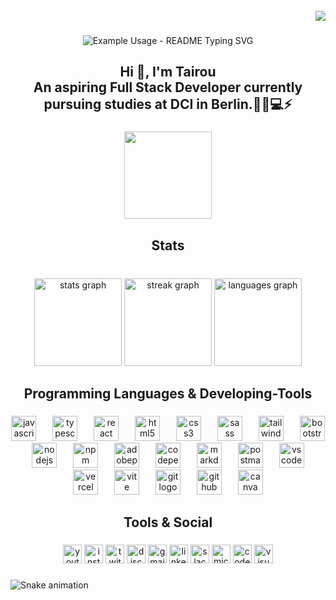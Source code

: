 <br clear="both">

<div align="right">
  <img src="https://visitor-badge.laobi.icu/badge?page_id=tairou97.tairou97&left_color=goldenrod&right_color=grey"  />
</div>

###

<p align="center">
  <img src="https://readme-typing-svg.demolab.com/?lines=Hi+There!+👋;+i'm!+Tairou+Mouhamed!+An+aspiring+Full+Stack+Developer+currently!+pursuing+studies+at+DCI+in+Berlin.!+👨‍💻💻⚡️+your+readme+stand+out!&font=Fira%20Code&center=true&width=380&height=50&duration=4000&pause=1000" alt="Example Usage - README Typing SVG">
</p>


<h2 align="center">Hi 👋, I'm Tairou<br>An aspiring Full Stack Developer currently pursuing studies at DCI in Berlin.👨‍💻💻⚡️</h2>

###

<div align="center">
  <img height="140" src="https://media.licdn.com/dms/image/D4D12AQGxi8Da0Cwwgw/article-cover_image-shrink_600_2000/0/1657742411694?e=2147483647&v=beta&t=2KnpK1qdT8Q765TiWV7ID8MUG8INJ7D7LEWFPhH_JhQ"  />
</div>

###

<h2 align="center">Stats</h2>

###

<br clear="both">

<div align="center">
  <img src="https://github-readme-stats.vercel.app/api?username=tairou97&hide_title=true&hide_rank=true&show_icons=true&include_all_commits=false&count_private=false&disable_animations=true&theme=tokyonight&locale=en&hide_border=true" height="140" alt="stats graph"  />
  <img src="https://streak-stats.demolab.com?user=tairou97&locale=en&mode=daily&theme=dracula&hide_border=true&border_radius=5" height="140" alt="streak graph"  />
  <img src="https://github-readme-stats.vercel.app/api/top-langs?username=tairou97&locale=en&hide_title=false&layout=compact&card_width=320&langs_count=6&theme=tokyonight&hide_border=true" height="140" alt="languages graph"  />
</div>

###

<h2 align="center">Programming Languages & Developing-Tools</h2>

###

<div align="center">
  <img src="https://skillicons.dev/icons?i=js" height="40" alt="javascript logo"  />
  <img width="18" />
  <img src="https://skillicons.dev/icons?i=ts" height="40" alt="typescript logo"  />
  <img width="18" />
  <img src="https://cdn.jsdelivr.net/gh/devicons/devicon/icons/react/react-original.svg" height="40" alt="react logo"  />
  <img width="18" />
  <img src="https://skillicons.dev/icons?i=html" height="40" alt="html5 logo"  />
  <img width="18" />
  <img src="https://skillicons.dev/icons?i=css" height="40" alt="css3 logo"  />
  <img width="18" />
  <img src="https://skillicons.dev/icons?i=sass" height="40" alt="sass logo"  />
  <img width="18" />
  <img src="https://skillicons.dev/icons?i=tailwind" height="40" alt="tailwindcss logo"  />
  <img width="18" />
  <img src="https://skillicons.dev/icons?i=bootstrap" height="40" alt="bootstrap logo"  />
  <img width="18" />
  <img src="https://skillicons.dev/icons?i=nodejs" height="40" alt="nodejs logo"  />
  <img width="18" />
  <img src="https://cdn.jsdelivr.net/gh/devicons/devicon/icons/npm/npm-original-wordmark.svg" height="40" alt="npm logo"  />
  <img width="18" />
  <img src="https://skillicons.dev/icons?i=ps" height="40" alt="adobephotoshop logo"  />
  <img width="18" />
  <img src="https://skillicons.dev/icons?i=codepen" height="40" alt="codepen logo"  />
  <img width="18" />
  <img src="https://skillicons.dev/icons?i=md" height="40" alt="markdown logo"  />
  <img width="18" />
  <img src="https://skillicons.dev/icons?i=postman" height="40" alt="postman logo"  />
  <img width="18" />
  <img src="https://skillicons.dev/icons?i=vscode" height="40" alt="vscode logo"  />
  <img width="18" />
  <img src="https://skillicons.dev/icons?i=vercel" height="40" alt="vercel logo"  />
  <img width="18" />
  <img src="https://skillicons.dev/icons?i=vite" height="40" alt="vite logo"  />
  <img width="18" />
  <img src="https://skillicons.dev/icons?i=git" height="40" alt="git logo"  />
  <img width="18" />
  <img src="https://skillicons.dev/icons?i=github" height="40" alt="github logo"  />
  <img width="18" />
  <img src="https://cdn.jsdelivr.net/gh/devicons/devicon/icons/canva/canva-original.svg" height="40" alt="canva logo"  />
</div>

###

<h2 align="center">Tools & Social</h2>

###

<div align="center">
  <img src="https://img.shields.io/static/v1?message=Youtube&logo=youtube&label=&color=FF0000&logoColor=white&labelColor=&style=for-the-badge" height="30" alt="youtube logo"  />
  <img src="https://img.shields.io/static/v1?message=Instagram&logo=instagram&label=&color=E4405F&logoColor=white&labelColor=&style=for-the-badge" height="30" alt="instagram logo"  />
  <img src="https://img.shields.io/static/v1?message=Twitch&logo=twitch&label=&color=9146FF&logoColor=white&labelColor=&style=for-the-badge" height="30" alt="twitch logo"  />
  <img src="https://img.shields.io/static/v1?message=Discord&logo=discord&label=&color=7289DA&logoColor=white&labelColor=&style=for-the-badge" height="30" alt="discord logo"  />
  <img src="https://img.shields.io/static/v1?message=Gmail&logo=gmail&label=&color=D14836&logoColor=white&labelColor=&style=for-the-badge" height="30" alt="gmail logo"  />
  <img src="https://img.shields.io/static/v1?message=LinkedIn&logo=linkedin&label=&color=0077B5&logoColor=white&labelColor=&style=for-the-badge" height="30" alt="linkedin logo"  />
  <img src="https://img.shields.io/static/v1?message=Slack&logo=slack&label=&color=4A154B&logoColor=white&labelColor=&style=for-the-badge" height="30" alt="slack logo"  />
  <img src="https://img.shields.io/static/v1?message=Outlook&logo=microsoft-outlook&label=&color=0078D4&logoColor=white&labelColor=&style=for-the-badge" height="30" alt="microsoft-outlook logo"  />
  <img src="https://img.shields.io/static/v1?message=Codepen&logo=codepen&label=&color=000000&logoColor=white&labelColor=&style=for-the-badge" height="30" alt="codepen logo"  />
  <img src="https://img.shields.io/static/v1?message=Visual%20Studio%20Marketplace&logo=visualstudio&label=&color=e2165e&logoColor=white&labelColor=&style=for-the-badge" height="30" alt="visualstudio logo"  />
</div>

###

<img src="https://raw.githubusercontent.com/tairou97/tairou97/output/snake.svg" alt="Snake animation" />

###
<!--
**tairou97/tairou97** is a ✨ _special_ ✨ repository because its `README.md` (this file) appears on your GitHub profile.

Here are some ideas to get you started:

- 🔭 I’m currently working on ...
- 🌱 I’m currently learning ...
- 👯 I’m looking to collaborate on ...
- 🤔 I’m looking for help with ...
- 💬 Ask me about ...
- 📫 How to reach me: ...
- 😄 Pronouns: ...
- ⚡ Fun fact: ...
-->
